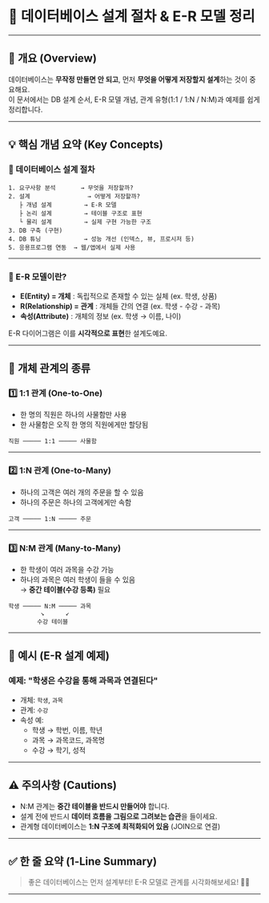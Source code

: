# 🧠 데이터베이스 설계 절차 & E-R 모델 정리

---

## 📌 개요 (Overview)

데이터베이스는 **무작정 만들면 안 되고**, 먼저 **무엇을 어떻게 저장할지 설계**하는 것이 중요해요.  
이 문서에서는 DB 설계 순서, E-R 모델 개념, 관계 유형(1:1 / 1:N / N:M)과 예제를 쉽게 정리합니다.

---

## 💡 핵심 개념 요약 (Key Concepts)

### 🧱 데이터베이스 설계 절차

```text
1. 요구사항 분석       → 무엇을 저장할까?
2. 설계                → 어떻게 저장할까?
   ├ 개념 설계         → E-R 모델
   ├ 논리 설계         → 테이블 구조로 표현
   └ 물리 설계         → 실제 구현 가능한 구조
3. DB 구축 (구현)
4. DB 튜닝            → 성능 개선 (인덱스, 뷰, 프로시저 등)
5. 응용프로그램 연동  → 웹/앱에서 실제 사용
```

---

### 🧩 E-R 모델이란?

- **E(Entity) = 개체** : 독립적으로 존재할 수 있는 실체 (ex. 학생, 상품)
- **R(Relationship) = 관계** : 개체들 간의 연결 (ex. 학생 - 수강 - 과목)
- **속성(Attribute)** : 개체의 정보 (ex. 학생 → 이름, 나이)

E-R 다이어그램은 이를 **시각적으로 표현**한 설계도예요.

---

## 🔗 개체 관계의 종류

### 1️⃣ 1:1 관계 (One-to-One)

- 한 명의 직원은 하나의 사물함만 사용  
- 한 사물함은 오직 한 명의 직원에게만 할당됨

```text
직원 ───── 1:1 ───── 사물함
```

---

### 2️⃣ 1:N 관계 (One-to-Many)

- 하나의 고객은 여러 개의 주문을 할 수 있음  
- 하나의 주문은 하나의 고객에게만 속함

```text
고객 ───── 1:N ───── 주문
```

---

### 3️⃣ N:M 관계 (Many-to-Many)

- 한 학생이 여러 과목을 수강 가능  
- 하나의 과목은 여러 학생이 들을 수 있음  
→ **중간 테이블(수강 등록)** 필요

```text
학생 ───── N:M ───── 과목
         ↘      ↙
        수강 테이블
```

---

## 🧪 예시 (E-R 설계 예제)

### 예제: "학생은 수강을 통해 과목과 연결된다"

- 개체: `학생`, `과목`
- 관계: `수강`
- 속성 예:
  - 학생 → 학번, 이름, 학년
  - 과목 → 과목코드, 과목명
  - 수강 → 학기, 성적

---

## ⚠ 주의사항 (Cautions)

- N:M 관계는 **중간 테이블을 반드시 만들어야** 합니다.
- 설계 전에 반드시 **데이터 흐름을 그림으로 그려보는 습관**을 들이세요.
- 관계형 데이터베이스는 **1:N 구조에 최적화되어 있음** (JOIN으로 연결)

---

## ✅ 한 줄 요약 (1-Line Summary)

> 좋은 데이터베이스는 먼저 설계부터! E-R 모델로 관계를 시각화해보세요! 🧠📐

---
